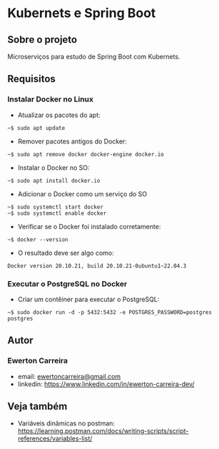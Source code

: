 # Kubernets e Spring Boot

## Sobre o projeto

Microserviços para estudo de Spring Boot com Kubernets.

## Requisitos

### Instalar Docker no Linux

- Atualizar os pacotes do apt:
```
~$ sudo apt update
```

- Remover pacotes antigos do Docker:
```
~$ sudo apt remove docker docker-engine docker.io
```

- Instalar o Docker no SO:
```
~$ sudo apt install docker.io
```

- Adicionar o Docker como um serviço do SO
```
~$ sudo systemctl start docker
~$ sudo systemctl enable docker
```

- Verificar se o Docker foi instalado corretamente:
```
~$ docker --version
```

- O resultado deve ser algo como:
```
Docker version 20.10.21, build 20.10.21-0ubuntu1~22.04.3
```

### Executar o PostgreSQL no Docker

- Criar um contêiner para executar o PostgreSQL:
```
~$ sudo docker run -d -p 5432:5432 -e POSTGRES_PASSWORD=postgres postgres
```

## Autor

### Ewerton Carreira

- email: ewertoncarreira@gmail.com
- linkedin: https://www.linkedin.com/in/ewerton-carreira-dev/

## Veja também

- Variáveis dinâmicas no postman: https://learning.postman.com/docs/writing-scripts/script-references/variables-list/